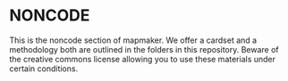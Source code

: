 # NONCODE
This is the noncode section of mapmaker. We offer a cardset and a methodology both are outlined in the folders in this repository. Beware of the creative commons license allowing you to use these materials under certain conditions. 
